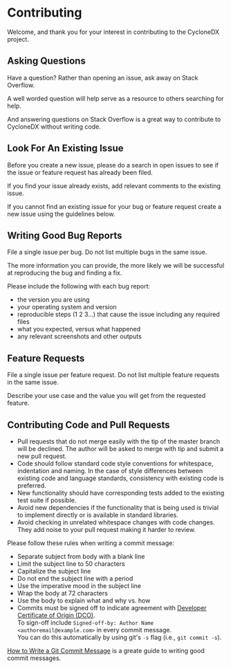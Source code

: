 # Contributing

Welcome, and thank you for your interest in contributing to the CycloneDX project.

## Asking Questions

Have a question? Rather than opening an issue, ask away on Stack Overflow.

A well worded question will help serve as a resource to others searching for help.

And answering questions on Stack Overflow is a great way to contribute to CycloneDX without writing code.

## Look For An Existing Issue

Before you create a new issue, please do a search in open issues to see if the issue or feature request has already been filed.

If you find your issue already exists, add relevant comments to the existing issue.

If you cannot find an existing issue for your bug or feature request create a new issue using the guidelines below.

## Writing Good Bug Reports

File a single issue per bug. Do not list multiple bugs in the same issue.

The more information you can provide, the more likely we will be successful at reproducing the bug and finding a fix.

Please include the following with each bug report:
- the version you are using
- your operating system and version
- reproducible steps (1 2 3...) that cause the issue including any required files
- what you expected, versus what happened
- any relevant screenshots and other outputs

## Feature Requests

File a single issue per feature request. Do not list multiple feature requests in the same issue.

Describe your use case and the value you will get from the requested feature.

## Contributing Code and Pull Requests

- Pull requests that do not merge easily with the tip of the master branch will be declined. The author will be asked to merge with tip and submit a new pull request.
- Code should follow standard code style conventions for whitespace, indentation and naming. In the case of style differences between existing code and language standards, consistency with existing code is preferred.
- New functionality should have corresponding tests added to the existing test suite if possible.
- Avoid new dependencies if the functionality that is being used is trivial to implement directly or is available in standard libraries.
- Avoid checking in unrelated whitespace changes with code changes. They add noise to your pull request making it harder to review.

Please follow these rules when writing a commit message:
- Separate subject from body with a blank line
- Limit the subject line to 50 characters
- Capitalize the subject line
- Do not end the subject line with a period
- Use the imperative mood in the subject line
- Wrap the body at 72 characters
- Use the body to explain what and why vs. how
- Commits must be signed off to indicate agreement with [Developer Certificate of Origin (DCO)](https://developercertificate.org/).  
  To sign-off include `Signed-off-by: Author Name <authoremail@example.com>` in every commit message.  
  You can do this automatically by using git's `-s` flag (i.e., `git commit -s`).

[How to Write a Git Commit Message](https://chris.beams.io/posts/git-commit/) is a greate guide to writing good commit messages.

